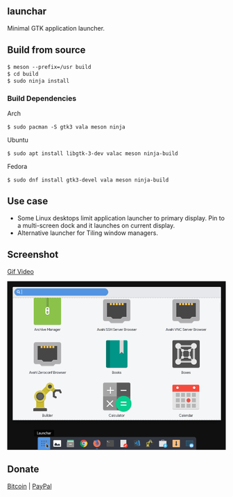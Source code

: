 launchar
--------

Minimal GTK application launcher.


## Build from source

```
$ meson --prefix=/usr build
$ cd build
$ sudo ninja install
```

### Build Dependencies

Arch

```
$ sudo pacman -S gtk3 vala meson ninja
```

Ubuntu

```
$ sudo apt install libgtk-3-dev valac meson ninja-build
```

Fedora

```
$ sudo dnf install gtk3-devel vala meson ninja-build
```

## Use case

* Some Linux desktops limit application launcher to primary display. Pin to a multi-screen dock and it launches on current display.
* Alternative launcher for Tiling window managers.

## Screenshot

[Gif Video](demonstration.gif)

![screenshot](screenshot.png)

## Donate

[Bitcoin](bitcoin:1GTHYEDiy2C7RzXn5nY4wVRaEN2GvLjwZN) | [PayPal](https://paypal.me/abiosoft)

